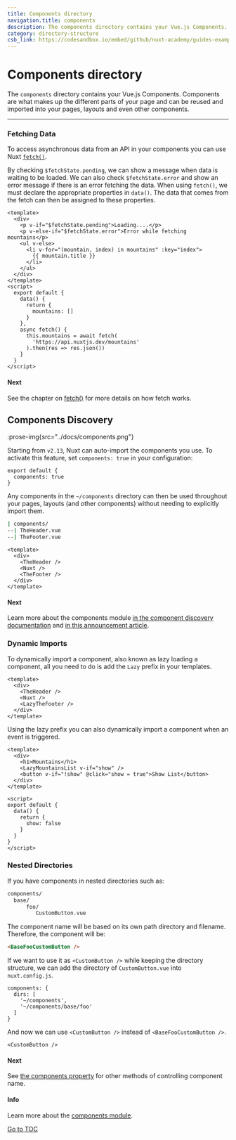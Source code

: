 ```yaml
---
title: Components directory
navigation.title: components
description: The components directory contains your Vue.js Components. Components are what makes up the different parts of your page and can be reused and imported into your pages, layouts and even other components.
category: directory-structure
csb_link: https://codesandbox.io/embed/github/nuxt-academy/guides-examples/tree/master/04_directory_structure/03_components?fontsize=14&hidenavigation=1&theme=dark
---
```

# Components directory

The `components` directory contains your Vue.js Components. Components are what makes up the different parts of your page and can be reused and imported into your pages, layouts and even other components.

---
### Fetching Data

To access asynchronous data from an API in your components you can use Nuxt [`fetch()`](./features/data-fetching#the-fetch-method).

By checking `$fetchState.pending`, we can show a message when data is waiting to be loaded. We can also check `$fetchState.error` and show an error message if there is an error fetching the data. When using `fetch()`, we must declare the appropriate properties in `data()`. The data that comes from the fetch can then be assigned to these properties.

```html{}[components/MountainsList.vue]
<template>
  <div>
    <p v-if="$fetchState.pending">Loading....</p>
    <p v-else-if="$fetchState.error">Error while fetching mountains</p>
    <ul v-else>
      <li v-for="(mountain, index) in mountains" :key="index">
        {{ mountain.title }}
      </li>
    </ul>
  </div>
</template>
<script>
  export default {
    data() {
      return {
        mountains: []
      }
    },
    async fetch() {
      this.mountains = await fetch(
        'https://api.nuxtjs.dev/mountains'
      ).then(res => res.json())
    }
  }
</script>
```

#### Next
See the chapter on [fetch()](./features/data-fetching#the-fetch-method) for more details on how fetch works.

## Components Discovery

:prose-img{src="../docs/components.png"}

Starting from `v2.13`, Nuxt can auto-import the components you use. To activate this feature, set `components: true` in your configuration:

```js{}[nuxt.config.js]
export default {
  components: true
}
```

Any components in the `~/components` directory can then be used throughout your pages, layouts (and other components) without needing to explicitly import them.

```bash
| components/
--| TheHeader.vue
--| TheFooter.vue
```

```html{}[layouts/default.vue]
<template>
  <div>
    <TheHeader />
    <Nuxt />
    <TheFooter />
  </div>
</template>
```

#### Next
Learn more about the components module [in the component discovery documentation](./features/component-discovery) and [in this announcement article](/tutorials/improve-your-developer-experience-with-nuxt-components).


### Dynamic Imports

To dynamically import a component, also known as lazy loading a component, all you need to do is add the `Lazy` prefix in your templates.

```html{}[layouts/default.vue]
<template>
  <div>
    <TheHeader />
    <Nuxt />
    <LazyTheFooter />
  </div>
</template>
```

Using the lazy prefix you can also dynamically import a component when an event is triggered.

```html{}[pages/index.vue]
<template>
  <div>
    <h1>Mountains</h1>
    <LazyMountainsList v-if="show" />
    <button v-if="!show" @click="show = true">Show List</button>
  </div>
</template>

<script>
export default {
  data() {
    return {
      show: false
    }
  }
}
</script>
```

### Nested Directories

If you have components in nested directories such as:

```bash
components/
  base/
      foo/
         CustomButton.vue
```

The component name will be based on its own path directory and filename. Therefore, the component will be:

```html
<BaseFooCustomButton />
```

If we want to use it as `<CustomButton />` while keeping the directory structure, we can add the directory of `CustomButton.vue` into `nuxt.config.js`.

```bash{}[nuxt.config.js]
components: {
  dirs: [
    '~/components',
    '~/components/base/foo'
  ]
}
```

And now we can use `<CustomButton />` instead of `<BaseFooCustomButton />`.

```html{}[pages/index.vue]
<CustomButton />
```

#### Next
See [the components property](./configuration-glossary/configuration-components) for other methods of controlling component name.


#### Info
Learn more about the [components module](/tutorials/improve-your-developer-experience-with-nuxt-components).

<span style='float: footnote;'><a href="../index.html#toc">Go to TOC</a></span>
